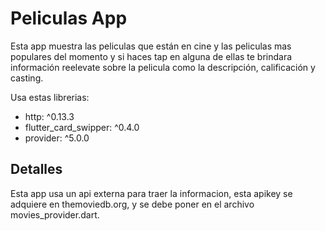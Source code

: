 # Peliculas App

Esta app muestra las peliculas que están en cine y las peliculas mas populares del momento y si haces tap en alguna de ellas te brindara información reelevate sobre la pelicula como la descripción, calificación y casting.

Usa estas librerias:
  - http: ^0.13.3
  - flutter_card_swipper: ^0.4.0
  - provider: ^5.0.0

## Detalles

Esta app usa un api externa para traer la informacion, esta apikey se adquiere en themoviedb.org, y se debe poner en el archivo movies_provider.dart.
